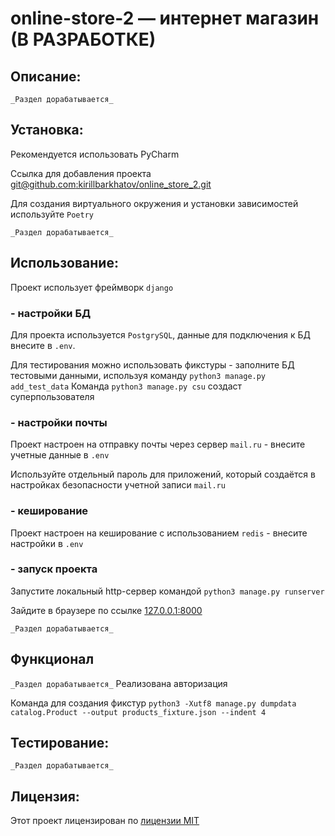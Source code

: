 # online-store-2 — интернет магазин (В РАЗРАБОТКЕ)

## Описание:

`_Раздел дорабатывается_`

## Установка:

Рекомендуется использовать PyCharm

Ссылка для добавления проекта
[git@github.com:kirillbarkhatov/online_store_2.git]()

Для создания виртуального окружения и установки зависимостей используйте `Poetry`

`_Раздел дорабатывается_`

## Использование:

Проект использует фреймворк `django`

### - настройки БД

Для проекта используется `PostgrySQL`, данные для подключения к БД внесите в `.env`.

Для тестирования можно использовать фикстуры - заполните БД тестовыми данными, используя команду `python3 manage.py add_test_data`
Команда `python3 manage.py csu` создаст суперпользователя

### - настройки почты

Проект настроен на отправку почты через сервер `mail.ru` - внесите учетные данные в `.env`

Используйте отдельный пароль для приложений, который создаётся в настройках безопасности учетной записи `mail.ru`

### - кеширование

Проект настроен на кеширование с использованием `redis` - внесите настройки в `.env`


### - запуск проекта

Запустите локальный http-сервер командой `python3 manage.py runserver`

Зайдите в браузере по ссылке [127.0.0.1:8000]()

`_Раздел дорабатывается_`

## Функционал

`_Раздел дорабатывается_`
Реализована авторизация

Команда для создания фикстур `python3 -Xutf8 manage.py dumpdata catalog.Product --output products_fixture.json --indent 4`


## Тестирование:

`_Раздел дорабатывается_`


## Лицензия:

Этот проект лицензирован по [лицензии MIT](LICENSE)